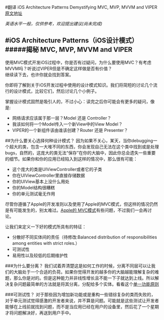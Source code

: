 #翻译 iOS Architecture Patterns Demystifying MVC, MVP, MVVM and VIPER
[原文地址](https://medium.com/ios-os-x-development/ios-architecture-patterns-ecba4c38de52#.lo17irk94)

_英语水平一般，仅供参考，欢迎提出建议(尚未完成)_

#iOS Architecture Patterns（iOS设计模式）
#####揭秘 MVC, MVP, MVVM and VIPER
----
使用MVC模式开发iOS过程中，你是否有过疑问，为什么要使用MVC？有考虑MVVM吗？听说过VIPER但是不确定这样做是否有价值？  
继续读下去，也许你就会找到答案。    

你即将了解到关于iOS开发过程中使用的设计模式知识。我们将简短的讨论几个流行的设计模式，比较它们，然后讨论几个小例子。  


掌握设计模式固然是吸引人的，不过小心：读完之后你可能会有更多的疑问，像是:

- 网络请求应该属于那一层？Model 还是 Controller？
- 我该如何将一个Model传入一个新View中的View Model？
- VIPER的一个新组件该由谁该创建？Router 还是 Presenter？

##为什么要关心选择何种设计模式？
因为如果不关心，某天，当你debugging一个超大的类，包含一大堆不同的东西，你会发现自己无法在这个类中找到或是处理bugs，自然的，这庞大的类无法“保存”在你的大脑中，因此你总会遗失一些重要的细节。如果你和你的应用已经陷入到这样的情况中，那么很有可能：

- 这个庞大的类是UIViewController或者它的子类
- 你在UIViewController里直接存储数据
- 你的UIView基本上没什么用处
- 你的Model结构很糟糕
- 你的单元测试毫无作用

尽管你遵循了Apple的开发准则以及使用了Apple的MVC模式，但这样的情况仍然是有可能发生的，别太难过。[Apple的 MVC模式](https://developer.apple.com/library/ios/documentation/General/Conceptual/DevPedia-CocoaCore/MVC.html)有些问题，不过我们一会再讨论。  

让我们来定义一下好的模式所具有的特征：

- 分散好不同实体间的责任（待修改:Balanced distribution of responsibilities among entities with strict roles.）
- 可测试性
- 易用性以及较低的后期维护性

###为什么要分离？
我们试着弄清楚这是如何工作的时候，分离不同层可以让我们的大脑处于一个合适的负荷。如果你觉得开发的越多你的大脑越能理解复杂的难题，那么你是对的。但是这种能力并非线性增长且不能一下子就达到上线。所以解决复杂问题最简单的方法就是将其分离，分配给多个实体。看看这个[单一功能原则](https://zh.wikipedia.org/wiki/%E5%8D%95%E4%B8%80%E5%8A%9F%E8%83%BD%E5%8E%9F%E5%88%99)

###可测试性？
对于那些因为增加新功能或是重构一些错综复杂的类而失败的，对于单元测试觉得感激的开发者来说，并不算是问题。可能就是这些测试让开发者能够在上线前就找到问题，而不是当应用已经在用户的设备里，然后花了一个星期才将问题解决好，再送到用户手中。




